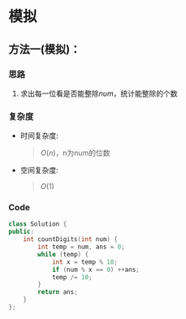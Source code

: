 # 模拟
## 方法一(模拟)：
### 思路
1. 求出每一位看是否能整除$num$，统计能整除的个数
### 复杂度
- 时间复杂度:
  > $O(n)$，n为num的位数
- 空间复杂度:
  > $O(1)$

### Code
```C++ []
class Solution {
public:
    int countDigits(int num) {
        int temp = num, ans = 0;
        while (temp) {
            int x = temp % 10;
            if (num % x == 0) ++ans;
            temp /= 10;
        }
        return ans;
    }
};
```